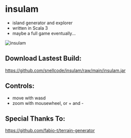 # insulam
- island generator and explorer
- written in Scala 3
- maybe a full game eventually...

![insulam](http://got.solar/downloads/insulam.png)

## Download Lastest Build:
https://github.com/snellcode/insulam/raw/main/insulam.jar

## Controls: 
- move with wasd
- zoom with mousewheel, or + and -

## Special Thanks To:
https://github.com/fabio-t/terrain-generator

